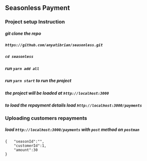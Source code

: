 ## Seasonless Payment

### Project setup Instruction

##### git clone the repo

##### `https://github.com/anyatibrian/seasonless.git`

##### `cd seasonless`

##### run `yarn add all`

##### run `yarn start` to run the project

##### the project will be loaded at `http://localhost:3000`

##### to load the repayment details load `http://localhost:3000/payments`

### Uploading customers repayments

##### load `http://localhost:3000/payments` with `post` method on `postman`

```
{   "seasonId":"",
    "customerId":1,
    "amount":30
}
```
